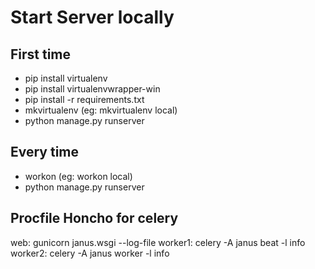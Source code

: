 # Start Server locally

## First time
* pip install virtualenv
* pip install virtualenvwrapper-win
* pip install -r requirements.txt
* mkvirtualenv <some name for the environment> (eg: mkvirtualenv local)
* python manage.py runserver

## Every time
* workon <environment name> (eg: workon local)
* python manage.py runserver

## Procfile Honcho for celery
web: gunicorn janus.wsgi --log-file
worker1: celery -A janus beat -l info
worker2: celery -A janus worker -l info